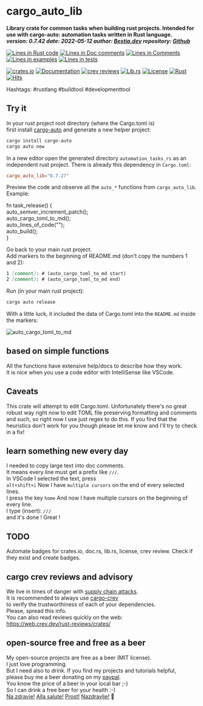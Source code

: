 [comment]: # (auto_md_to_doc_comments segment start A)

# cargo_auto_lib

[comment]: # (auto_cargo_toml_to_md start)

**Library crate for common tasks when building rust projects. Intended for use with cargo-auto: automation tasks written in Rust language.**  
***version: 0.7.42 date: 2022-05-12 author: [Bestia.dev](https://bestia.dev) repository: [Github](https://github.com/bestia-dev/cargo_auto_lib)***  

[comment]: # (auto_cargo_toml_to_md end)

[comment]: # (auto_lines_of_code start)
[![Lines in Rust code](https://img.shields.io/badge/Lines_in_Rust-1423-green.svg)](https://github.com/bestia-dev/cargo_auto_lib/)
[![Lines in Doc comments](https://img.shields.io/badge/Lines_in_Doc_comments-393-blue.svg)](https://github.com/bestia-dev/cargo_auto_lib/)
[![Lines in Comments](https://img.shields.io/badge/Lines_in_comments-179-purple.svg)](https://github.com/bestia-dev/cargo_auto_lib/)
[![Lines in examples](https://img.shields.io/badge/Lines_in_examples-30-yellow.svg)](https://github.com/bestia-dev/cargo_auto_lib/)
[![Lines in tests](https://img.shields.io/badge/Lines_in_tests-94-orange.svg)](https://github.com/bestia-dev/cargo_auto_lib/)

[comment]: # (auto_lines_of_code end)

[![crates.io](https://img.shields.io/crates/v/cargo_auto_lib.svg)](https://crates.io/crates/cargo_auto_lib) [![Documentation](https://docs.rs/cargo_auto_lib/badge.svg)](https://docs.rs/cargo_auto_lib/) [![crev reviews](https://web.crev.dev/rust-reviews/badge/crev_count/cargo_auto_lib.svg)](https://web.crev.dev/rust-reviews/crate/cargo_auto_lib/) [![Lib.rs](https://img.shields.io/badge/Lib.rs-rust-orange.svg)](https://lib.rs/crates/cargo_auto_lib/) [![License](https://img.shields.io/badge/license-MIT-blue.svg)](https://github.com/bestia-dev/cargo_auto_lib/blob/master/LICENSE) [![Rust](https://github.com/bestia-dev/cargo_auto_lib/workflows/RustAction/badge.svg)](https://github.com/bestia-dev/cargo_auto_lib/) [![Hits](https://hits.seeyoufarm.com/api/count/incr/badge.svg?url=https%3A%2F%2Fgithub.com%2Fbestia-dev%2Fcargo_auto_lib&count_bg=%2379C83D&title_bg=%23555555&icon=&icon_color=%23E7E7E7&title=hits&edge_flat=false)](https://hits.seeyoufarm.com)  

Hashtags: #rustlang #buildtool #developmenttool

## Try it

In your rust project root directory (where the Cargo.toml is)  
first install [cargo-auto](https://crates.io/crates/cargo-auto) and generate a new helper project:

```bash
cargo install cargo-auto
cargo auto new
```

In a new editor open the generated directory `automation_tasks_rs` as an independent rust project. There is already this dependency in `Cargo.toml`:  

```toml
cargo_auto_lib="0.7.27"
```

Preview the code and observe all the `auto_*` functions from `cargo_auto_lib`.  
Example:  

fn task_release() {  
    auto_semver_increment_patch();  
    auto_cargo_toml_to_md();  
    auto_lines_of_code("");  
    auto_build();  
}  

Go back to your main rust project.  
Add markers to the beginning of README.md (don't copy the numbers 1 and 2):  

```md
1 [comment]: # (auto_cargo_toml_to_md start)
2 [comment]: # (auto_cargo_toml_to_md end)
```

Run (in your main rust project):

```bash
cargo auto release
```

With a little luck, it included the data of Cargo.toml into the `README.md` inside the markers:  

![auto_cargo_toml_to_md](https://github.com/bestia-dev/cargo_auto_lib/raw/main/images/auto_cargo_toml_to_md.png "auto_cargo_toml_to_md")

## based on simple functions

All the functions have extensive help/docs to describe how they work.  
It is nice when you use a code editor with IntelliSense like VSCode.  

## Caveats

This crate will attempt to edit Cargo.toml. Unfortunately there's no great robust way right now to edit TOML file preserving formatting and comments and such, so right now I use just regex to do this.
If you find that the heuristics don't work for you though please let me know and I'll try to check in a fix!

## learn something new every day

I needed to copy large text into doc comments.  
It means every line must get a prefix like `///`.  
In VSCode I selected the text, press  
`alt+shift+i`
Now I have `multiple cursors` on the end of every selected lines.  
I press the key
`home`
And now I have multiple cursors on the beginning of every line.  
I type (insert):
`///`  
and it's done ! Great !

## TODO

Automate badges for crates.io, doc.rs, lib.rs, license, crev review. Check if they exist and create badges.

## cargo crev reviews and advisory

We live in times of danger with [supply chain attacks](https://en.wikipedia.org/wiki/Supply_chain_attack).  
It is recommended to always use [cargo-crev](https://github.com/crev-dev/cargo-crev)  
to verify the trustworthiness of each of your dependencies.  
Please, spread this info.  
You can also read reviews quickly on the web:  
<https://web.crev.dev/rust-reviews/crates/>  

## open-source free and free as a beer

My open-source projects are free as a beer (MIT license).  
I just love programming.  
But I need also to drink. If you find my projects and tutorials helpful,  
please buy me a beer donating on my [paypal](https://paypal.me/LucianoBestia).  
You know the price of a beer in your local bar ;-)  
So I can drink a free beer for your health :-)  
[Na zdravje!](https://translate.google.com/?hl=en&sl=sl&tl=en&text=Na%20zdravje&op=translate) [Alla salute!](https://dictionary.cambridge.org/dictionary/italian-english/alla-salute) [Prost!](https://dictionary.cambridge.org/dictionary/german-english/prost) [Nazdravlje!](https://matadornetwork.com/nights/how-to-say-cheers-in-50-languages/) 🍻

[comment]: # (auto_md_to_doc_comments segment end A)
